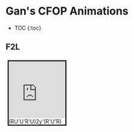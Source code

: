 # Gan's CFOP Animations


* TOC
{:toc}

## F2L

<div style = "display: flex; flex-wrap: wrap;" >

<div style = "margin:5px; border-style: solid;">
<iframe src="https://cubing.github.io/AnimCubeJS/cube3.html?facelets=lllllllllwwwwwwwwwl11l11l11l00l00l00lll333333l22l22l22&initrevmove=RU'U'R'URU'U'R'Uy'R'U'Ry&move=RU'U'R'URU'U'R'Uy'R'U'R&repeat=0&edit=0&movetext=1&metric=2&fonttype=0&snap=1&buttonheight=20&yz=1" frameborder="0" width="150" height="150"></iframe>
<br/>(RU'U'R'U)2y'(R'U'R)
</div>

</div>